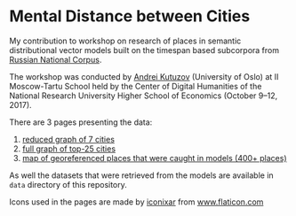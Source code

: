 # Mental Distance between Cities
My contribution to workshop on research of places in semantic distributional vector models built on the timespan based subcorpora from [Russian National Corpus](https://ruscorpora.ru/new/).

The workshop was conducted by [Andrei Kutuzov](https://www.mn.uio.no/ifi/english/people/aca/andreku/) (University of Oslo) at II Moscow-Tartu School held by the Center of Digital Humanities of the National Research University Higher School of Economics (October 9–12, 2017).

There are 3 pages presenting the data:

1. [reduced graph of 7 cities](https://yaskevich.github.io/mental-distance/)
2. [full graph of top-25 cities](https://yaskevich.github.io/mental-distance/graph/)
3. [map of georeferenced places that were caught in models (400+ places)](https://yaskevich.github.io/mental-distance/map/)

As well the datasets that were retrieved from the models are available in `data` directory of this repository.

<div>Icons used in the pages are made by <a href="https://www.flaticon.com/authors/iconixar" title="iconixar">iconixar</a> from <a href="https://www.flaticon.com/" title="Flaticon">www.flaticon.com</a></div>